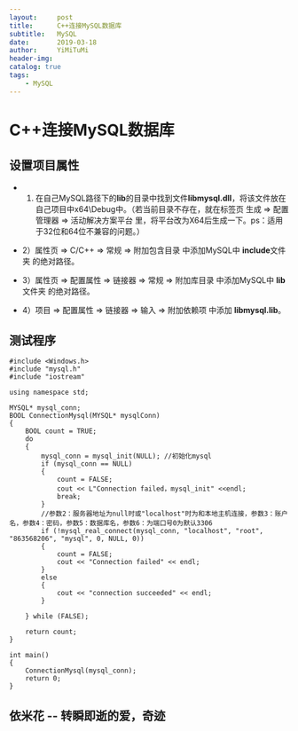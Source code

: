 ```yaml
---
layout:     post
title:      C++连接MySQL数据库
subtitle:   MySQL
date:       2019-03-18
author:     YiMiTuMi
header-img: 
catalog: true
tags:
    - MySQL
---
```


# C++连接MySQL数据库

## 设置项目属性


* 1) 在自己MySQL路径下的**lib**的目录中找到文件**libmysql.dll**，将该文件放在自己项目中x64\Debug中。（若当前目录不存在，就在标签页 生成 => 配置管理器 => 活动解决方案平台 里，将平台改为X64后生成一下。ps：适用于32位和64位不兼容的问题。）

* 2）属性页 => C/C++ => 常规 => 附加包含目录 中添加MySQL中 **include**文件夹 的绝对路径。

* 3）属性页 => 配置属性 => 链接器 => 常规 => 附加库目录 中添加MySQL中 **lib**文件夹 的绝对路径。

* 4）项目 => 配置属性 => 链接器 => 输入 => 附加依赖项 中添加 **libmysql.lib**。

## 测试程序

	#include <Windows.h>
	#include "mysql.h"
	#include "iostream"

	using namespace std;

	MYSQL* mysql_conn; 
	BOOL ConnectionMysql(MYSQL* mysqlConn)
	{
		BOOL count = TRUE;
    	do 
    	{
        	mysql_conn = mysql_init(NULL); //初始化mysql
        	if (mysql_conn == NULL)
        	{
           		count = FALSE;
            	cout << L"Connection failed，mysql_init" <<endl;
            	break;
        	}
	        //参数2：服务器地址为null时或"localhost"时为和本地主机连接，参数3：账户名，参数4：密码，参数5：数据库名，参数6：为端口号0为默认3306
        	if (!mysql_real_connect(mysql_conn, "localhost", "root", "863568206", "mysql", 0, NULL, 0)) 
        	{
            	count = FALSE;
            	cout << "Connection failed" << endl;
        	}
        	else
        	{
            	cout << "connection succeeded" << endl;
        	}

    	} while (FALSE);

    	return count;
	}

	int main()
	{
    	ConnectionMysql(mysql_conn);
    	return 0;
	}

## 依米花 -- 转瞬即逝的爱，奇迹
